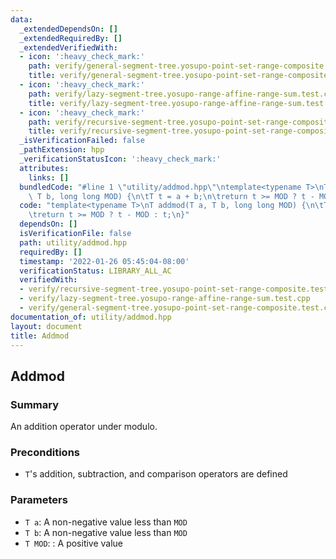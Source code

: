 ```yaml
---
data:
  _extendedDependsOn: []
  _extendedRequiredBy: []
  _extendedVerifiedWith:
  - icon: ':heavy_check_mark:'
    path: verify/general-segment-tree.yosupo-point-set-range-composite.test.cpp
    title: verify/general-segment-tree.yosupo-point-set-range-composite.test.cpp
  - icon: ':heavy_check_mark:'
    path: verify/lazy-segment-tree.yosupo-range-affine-range-sum.test.cpp
    title: verify/lazy-segment-tree.yosupo-range-affine-range-sum.test.cpp
  - icon: ':heavy_check_mark:'
    path: verify/recursive-segment-tree.yosupo-point-set-range-composite.test.cpp
    title: verify/recursive-segment-tree.yosupo-point-set-range-composite.test.cpp
  _isVerificationFailed: false
  _pathExtension: hpp
  _verificationStatusIcon: ':heavy_check_mark:'
  attributes:
    links: []
  bundledCode: "#line 1 \"utility/addmod.hpp\"\ntemplate<typename T>\nT addmod(T a,\
    \ T b, long long MOD) {\n\tT t = a + b;\n\treturn t >= MOD ? t - MOD : t;\n}\n"
  code: "template<typename T>\nT addmod(T a, T b, long long MOD) {\n\tT t = a + b;\n\
    \treturn t >= MOD ? t - MOD : t;\n}"
  dependsOn: []
  isVerificationFile: false
  path: utility/addmod.hpp
  requiredBy: []
  timestamp: '2022-01-26 05:45:04-08:00'
  verificationStatus: LIBRARY_ALL_AC
  verifiedWith:
  - verify/recursive-segment-tree.yosupo-point-set-range-composite.test.cpp
  - verify/lazy-segment-tree.yosupo-range-affine-range-sum.test.cpp
  - verify/general-segment-tree.yosupo-point-set-range-composite.test.cpp
documentation_of: utility/addmod.hpp
layout: document
title: Addmod
---
```


## Addmod

### Summary

An addition operator under modulo. 

### Preconditions

- `T`'s addition, subtraction, and comparison operators are defined

### Parameters
- `T a`: A non-negative value less than `MOD`
- `T b`: A non-negative value less than `MOD`
- `T MOD`: : A positive value